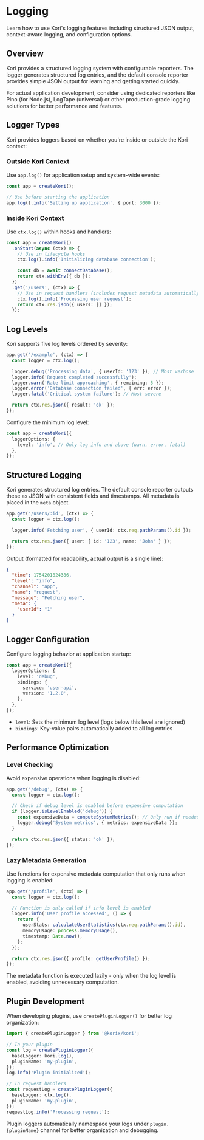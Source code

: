 # Logging

Learn how to use Kori's logging features including structured JSON output, context-aware logging, and configuration options.

## Overview

Kori provides a structured logging system with configurable reporters. The logger generates structured log entries, and the default console reporter provides simple JSON output for learning and getting started quickly.

For actual application development, consider using dedicated reporters like Pino (for Node.js), LogTape (universal) or other production-grade logging solutions for better performance and features.

## Logger Types

Kori provides loggers based on whether you're inside or outside the Kori context:

### Outside Kori Context

Use `app.log()` for application setup and system-wide events:

```typescript
const app = createKori();

// Use before starting the application
app.log().info('Setting up application', { port: 3000 });
```

### Inside Kori Context

Use `ctx.log()` within hooks and handlers:

```typescript
const app = createKori()
  .onStart(async (ctx) => {
    // Use in lifecycle hooks
    ctx.log().info('Initializing database connection');

    const db = await connectDatabase();
    return ctx.withEnv({ db });
  })
  .get('/users', (ctx) => {
    // Use in request handlers (includes request metadata automatically)
    ctx.log().info('Processing user request');
    return ctx.res.json({ users: [] });
  });
```

## Log Levels

Kori supports five log levels ordered by severity:

```typescript
app.get('/example', (ctx) => {
  const logger = ctx.log();

  logger.debug('Processing data', { userId: '123' }); // Most verbose
  logger.info('Request completed successfully');
  logger.warn('Rate limit approaching', { remaining: 5 });
  logger.error('Database connection failed', { err: error });
  logger.fatal('Critical system failure'); // Most severe

  return ctx.res.json({ result: 'ok' });
});
```

Configure the minimum log level:

```typescript
const app = createKori({
  loggerOptions: {
    level: 'info', // Only log info and above (warn, error, fatal)
  },
});
```

## Structured Logging

Kori generates structured log entries. The default console reporter outputs these as JSON with consistent fields and timestamps. All metadata is placed in the `meta` object.

```typescript
app.get('/users/:id', (ctx) => {
  const logger = ctx.log();

  logger.info('Fetching user', { userId: ctx.req.pathParams().id });

  return ctx.res.json({ user: { id: '123', name: 'John' } });
});
```

Output (formatted for readability, actual output is a single line):

```json
{
  "time": 1754201824386,
  "level": "info",
  "channel": "app",
  "name": "request",
  "message": "Fetching user",
  "meta": {
    "userId": "1"
  }
}
```

## Logger Configuration

Configure logging behavior at application startup:

```typescript
const app = createKori({
  loggerOptions: {
    level: 'debug',
    bindings: {
      service: 'user-api',
      version: '1.2.0',
    },
  },
});
```

- `level`: Sets the minimum log level (logs below this level are ignored)
- `bindings`: Key-value pairs automatically added to all log entries

## Performance Optimization

### Level Checking

Avoid expensive operations when logging is disabled:

```typescript
app.get('/debug', (ctx) => {
  const logger = ctx.log();

  // Check if debug level is enabled before expensive computation
  if (logger.isLevelEnabled('debug')) {
    const expensiveData = computeSystemMetrics(); // Only run if needed
    logger.debug('System metrics', { metrics: expensiveData });
  }

  return ctx.res.json({ status: 'ok' });
});
```

### Lazy Metadata Generation

Use functions for expensive metadata computation that only runs when logging is enabled:

```typescript
app.get('/profile', (ctx) => {
  const logger = ctx.log();

  // Function is only called if info level is enabled
  logger.info('User profile accessed', () => {
    return {
      userStats: calculateUserStatistics(ctx.req.pathParams().id),
      memoryUsage: process.memoryUsage(),
      timestamp: Date.now(),
    };
  });

  return ctx.res.json({ profile: getUserProfile() });
});
```

The metadata function is executed lazily - only when the log level is enabled, avoiding unnecessary computation.

## Plugin Development

When developing plugins, use `createPluginLogger()` for better log organization:

```typescript
import { createPluginLogger } from '@korix/kori';

// In your plugin
const log = createPluginLogger({
  baseLogger: kori.log(),
  pluginName: 'my-plugin',
});
log.info('Plugin initialized');

// In request handlers
const requestLog = createPluginLogger({
  baseLogger: ctx.log(),
  pluginName: 'my-plugin',
});
requestLog.info('Processing request');
```

Plugin loggers automatically namespace your logs under `plugin.{pluginName}` channel for better organization and debugging.
